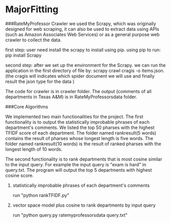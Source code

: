 # MajorFitting

###RateMyProfessor Crawler
we used the Scrapy, which was originally designed for web scraping, it can also be used to extract data using APIs (such as Amazon Associates Web Services) or as a general purpose web crawler to collect the data.

first step:
user need install the scrapy to install using pip. using pip to run:
pip install Scrapy 

second step:
after we set up the environment for the Scrapy. we can run the application in the first directory of file by:
scrapy crawl cragis -o items.json. (the cragis will indicates which spider document we will use and finally result the json type for the data )

The code for crawler is in crawler folder. The output (comments of all departments in Texas A&M) is in RateMyProfessorsdata folder.

###Core Algorithms

We implemented two main functionalities for the project. The first functionality is to output the statistically improbable phrases of each department's comments. We listed the top 50 pharses with the highest TFIDF score of each department. The folder named rankresult(5 words) contains the result of pharses whose longest length is five words. The folder named rankresult(10 words) is the result of ranked pharses with the longest length of 10 words. 

The second functionality is to rank departments that is most cosine similar to the input query. For example the input query is "exam is hard" in query.txt. The program will output the top 5 departments with highest cosine score.

1. statistically improbable phrases of each department's comments

   run "python rankTFIDF.py"
   
2. vector space model plus cosine to rank departments by input query

   run "python query.py ratemyprofessorsdata query.txt"
